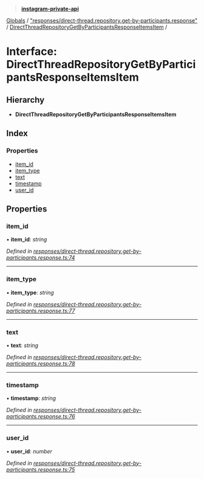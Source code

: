 > **[instagram-private-api](../README.md)**

[Globals](../globals.md) / ["responses/direct-thread.repository.get-by-participants.response"](../modules/_responses_direct_thread_repository_get_by_participants_response_.md) / [DirectThreadRepositoryGetByParticipantsResponseItemsItem](_responses_direct_thread_repository_get_by_participants_response_.directthreadrepositorygetbyparticipantsresponseitemsitem.md) /

# Interface: DirectThreadRepositoryGetByParticipantsResponseItemsItem

## Hierarchy

* **DirectThreadRepositoryGetByParticipantsResponseItemsItem**

## Index

### Properties

* [item_id](_responses_direct_thread_repository_get_by_participants_response_.directthreadrepositorygetbyparticipantsresponseitemsitem.md#item_id)
* [item_type](_responses_direct_thread_repository_get_by_participants_response_.directthreadrepositorygetbyparticipantsresponseitemsitem.md#item_type)
* [text](_responses_direct_thread_repository_get_by_participants_response_.directthreadrepositorygetbyparticipantsresponseitemsitem.md#text)
* [timestamp](_responses_direct_thread_repository_get_by_participants_response_.directthreadrepositorygetbyparticipantsresponseitemsitem.md#timestamp)
* [user_id](_responses_direct_thread_repository_get_by_participants_response_.directthreadrepositorygetbyparticipantsresponseitemsitem.md#user_id)

## Properties

###  item_id

• **item_id**: *string*

*Defined in [responses/direct-thread.repository.get-by-participants.response.ts:74](https://github.com/Nerixyz/instagram-private-api/blob/e5037ee/src/responses/direct-thread.repository.get-by-participants.response.ts#L74)*

___

###  item_type

• **item_type**: *string*

*Defined in [responses/direct-thread.repository.get-by-participants.response.ts:77](https://github.com/Nerixyz/instagram-private-api/blob/e5037ee/src/responses/direct-thread.repository.get-by-participants.response.ts#L77)*

___

###  text

• **text**: *string*

*Defined in [responses/direct-thread.repository.get-by-participants.response.ts:78](https://github.com/Nerixyz/instagram-private-api/blob/e5037ee/src/responses/direct-thread.repository.get-by-participants.response.ts#L78)*

___

###  timestamp

• **timestamp**: *string*

*Defined in [responses/direct-thread.repository.get-by-participants.response.ts:76](https://github.com/Nerixyz/instagram-private-api/blob/e5037ee/src/responses/direct-thread.repository.get-by-participants.response.ts#L76)*

___

###  user_id

• **user_id**: *number*

*Defined in [responses/direct-thread.repository.get-by-participants.response.ts:75](https://github.com/Nerixyz/instagram-private-api/blob/e5037ee/src/responses/direct-thread.repository.get-by-participants.response.ts#L75)*
